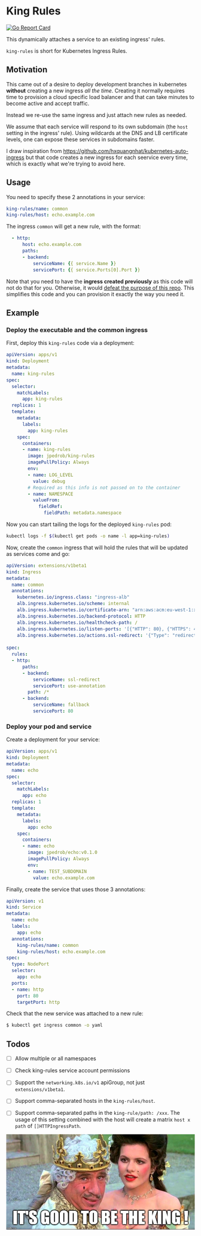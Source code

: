 # King Rules

[![Go Report Card](https://goreportcard.com/badge/github.com/jpedro/king-rules)](https://goreportcard.com/report/github.com/jpedro/king-rules)

This dynamically attaches a service to an existing ingress' rules.

`king-rules` is short for Kubernetes Ingress Rules.


## Motivation

This came out of a desire to deploy development branches in kubernetes
**without** creating a new ingress *all the time*. Creating it normally
requires time to provision a cloud specific load balancer and that can take
minutes to become active and accept traffic.

Instead we re-use the same ingress and just attach new rules as needed.

We assume that each service will respond to its own subdomain (the `host`
setting in the ingress' rule). Using wildcards at the DNS and LB
certificate levels, one can expose these services in subdomains faster.

I draw inspiration from https://github.com/hxquangnhat/kubernetes-auto-ingress
but that code creates a new ingress for each seervice every time, which is
exactly what we're trying to avoid here.


## Usage

You need to specify these 2 annotations in your service:

```yaml
king-rules/name: common
king-rules/host: echo.example.com
```

The ingress `common` will get a new rule, with the format:

```yaml
  - http:
      host: echo.example.com
      paths:
      - backend:
          serviceName: {{ service.Name }}
          servicePort: {{ service.Ports[0].Port }}
```

Note that you need to have the **ingress created previously** as this code will
not do that for you. Otherwise, it would [defeat the purpose of this repo](https://github.com/jpedro/king-rules#motivation).
This simplifies this code and you can provision it exactly the way you need it.


## Example

### Deploy the executable and the common ingress

First, deploy this `king-rules` code via a deployment:

```yaml
apiVersion: apps/v1
kind: Deployment
metadata:
  name: king-rules
spec:
  selector:
    matchLabels:
      app: king-rules
  replicas: 1
  template:
    metadata:
      labels:
        app: king-rules
    spec:
      containers:
      - name: king-rules
        image: jpedrob/king-rules
        imagePullPolicy: Always
        env:
        - name: LOG_LEVEL
          value: debug
        # Required as this info is not passed on to the container
        - name: NAMESPACE
          valueFrom:
            fieldRef:
              fieldPath: metadata.namespace
```

Now you can start tailing the logs for the deployed `king-rules` pod:

```bash
kubectl logs -f $(kubectl get pods -o name -l app=king-rules)
```

Now, create the `common` ingress that will hold the rules that will be
updated as services come and go:

```yaml
apiVersion: extensions/v1beta1
kind: Ingress
metadata:
  name: common
  annotations:
    kubernetes.io/ingress.class: "ingress-alb"
    alb.ingress.kubernetes.io/scheme: internal
    alb.ingress.kubernetes.io/certificate-arn: "arn:aws:acm:eu-west-1:xxx:certificate/xxx"
    alb.ingress.kubernetes.io/backend-protocol: HTTP
    alb.ingress.kubernetes.io/healthcheck-path: /
    alb.ingress.kubernetes.io/listen-ports: '[{"HTTP": 80}, {"HTTPS": 443}]'
    alb.ingress.kubernetes.io/actions.ssl-redirect: '{"Type": "redirect", "RedirectConfig": { "Protocol": "HTTPS", "Port": "443", "StatusCode": "HTTP_301"}}'

spec:
  rules:
  - http:
      paths:
      - backend:
          serviceName: ssl-redirect
          servicePort: use-annotation
        path: /*
      - backend:
          serviceName: fallback
          servicePort: 80
```


### Deploy your pod and service

Create a deployment for your service:

```yaml
apiVersion: apps/v1
kind: Deployment
metadata:
  name: echo
spec:
  selector:
    matchLabels:
      app: echo
  replicas: 1
  template:
    metadata:
      labels:
        app: echo
    spec:
      containers:
      - name: echo
        image: jpedrob/echo:v0.1.0
        imagePullPolicy: Always
        env:
        - name: TEST_SUBDOMAIN
          value: echo.example.com
```

Finally, create the service that uses those 3 annotations:

```yaml
apiVersion: v1
kind: Service
metadata:
  name: echo
  labels:
    app: echo
  annotations:
    king-rules/name: common
    king-rules/host: echo.example.com
spec:
  type: NodePort
  selector:
    app: echo
  ports:
  - name: http
    port: 80
    targetPort: http
```

Check that the new service was attached to a new rule:

```bash
$ kubectl get ingress common -o yaml
```

## Todos

- [ ] Allow multiple or all namespaces

- [ ] Check king-rules service account permissions

- [ ] Support the `networking.k8s.io/v1` apiGroup, not just
      `extensions/v1beta1`.

- [ ] Support comma-separated hosts in the `king-rules/host`.

- [ ] Support comma-separated paths in the `king-rule/path: /xxx`. The
      usage of this setting combined with the host will create a matrix
      `host x path` of `[]HTTPIngressPath`.

[![Good](/.github/king.jpeg)](https://www.imdb.com/title/tt0082517/)
